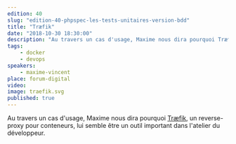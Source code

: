 ```yaml
---
edition: 40
slug: "edition-40-phpspec-les-tests-unitaires-version-bdd"
title: "Træfik"
date: "2018-10-30 18:30:00"
description: "Au travers un cas d'usage, Maxime nous dira pourquoi Træfik, un reverse-proxy pour conteneurs, lui semble être un outil important dans l'atelier du développeur."
tags:
    - docker
    - devops
speakers:
    - maxime-vincent
place: forum-digital
video: 
image: traefik.svg
published: true
---
```


Au travers un cas d'usage, Maxime nous dira pourquoi [Træfik](https://traefik.io/), un reverse-proxy pour conteneurs, lui semble être un outil important dans l'atelier du développeur.
